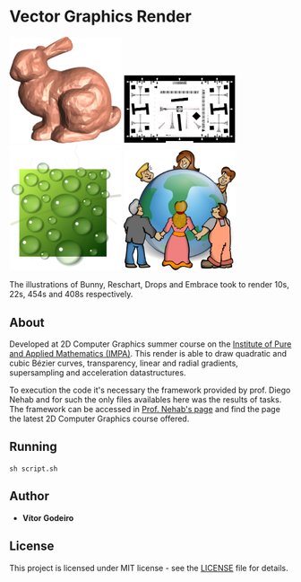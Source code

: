 # Vector Graphics Render
<img src="https://github.com/vitorgodeiro/VectorGraphics/blob/master/rendered/bunny.png" width="200"> <img src="https://github.com/vitorgodeiro/VectorGraphics/blob/master/rendered/reschart.png" width="200"> <img src="https://github.com/vitorgodeiro/VectorGraphics/blob/master/rendered/drops.png" width="200"> <img src="https://github.com/vitorgodeiro/VectorGraphics/blob/master/rendered/embrace.png" width="200">  

The illustrations of Bunny, Reschart, Drops and Embrace took to render 10s, 22s, 454s and 408s respectively.

## About
Developed at 2D Computer Graphics summer course on the [Institute of Pure and Applied Mathematics (IMPA)](https://impa.br/). 
This render is able to draw quadratic and cubic Bézier curves, transparency, linear and radial gradients, supersampling and acceleration datastructures. 

To execution the code it's necessary the framework provided by prof. Diego Nehab and for such the only files availables here was the results of tasks. 
The framework can be accessed in [Prof. Nehab's page](http://w3.impa.br/~diego/teaching) and find the page the latest 2D Computer Graphics course offered.

## Running 
```
sh script.sh 
```
## Author

* **Vítor Godeiro**

## License
This project is licensed under MIT license - see the [LICENSE](LICENSE) file for details.
